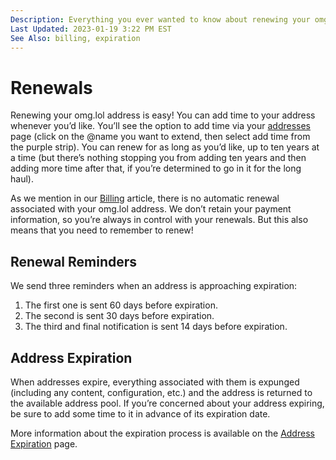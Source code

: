 ```yaml
---
Description: Everything you ever wanted to know about renewing your omg.lol address but were too busy forgetting to renew your omg.lol to ask
Last Updated: 2023-01-19 3:22 PM EST
See Also: billing, expiration
---
```


# Renewals

Renewing your omg.lol address is easy! You can add time to your address whenever you’d like. You’ll see the option to add time via your [addresses](/addresses) page (click on the @name you want to extend, then select add time from the purple strip). You can renew for as long as you’d like, up to ten years at a time (but there’s nothing stopping you from adding ten years and then adding more time after that, if you’re determined to go in it for the long haul).

As we mention in our [Billing](/info/billing) article, there is no automatic renewal associated with your omg.lol address. We don’t retain your payment information, so you’re always in control with your renewals. But this also means that you need to remember to renew!

## Renewal Reminders

We send three reminders when an address is approaching expiration:

1. The first one is sent 60 days before expiration.
2. The second is sent 30 days before expiration.
3. The third and final notification is sent 14 days before expiration.

## Address Expiration

When addresses expire, everything associated with them is expunged (including any content, configuration, etc.) and the address is returned to the available address pool. If you’re concerned about your address expiring, be sure to add some time to it in advance of its expiration date.

More information about the expiration process is available on the [Address Expiration](/info/expiration) page.